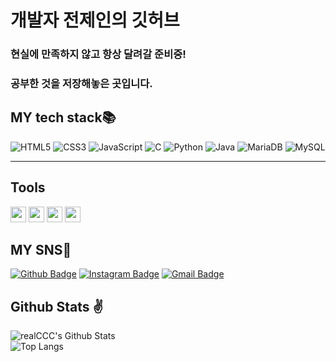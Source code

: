# 개발자 전제인의 깃허브

### 현실에 만족하지 않고 항상 달려갈 준비중!

### 공부한 것을 저장해놓은 곳입니다.

<h2 align>MY tech stack📚</h2>
<p>
  <img alt="HTML5" src="https://img.shields.io/badge/-HTML5-red?style=for-the-badge&logo=html5&logoColor=ffffff" />
  <img alt="CSS3" src="https://img.shields.io/badge/-CSS3-blue?style=for-the-badge&logo=CSS3" />
  <img alt="JavaScript" src="https://img.shields.io/badge/-JavaScript-F7DF1E?style=for-the-badge&logo=JavaScript&logoColor=black" />
  <img alt="C" src="https://img.shields.io/badge/C-00599C?style=for-the-badge&logo=c&logoColor=white" />
  <img alt="Python" src="https://img.shields.io/badge/Python-3776AB?style=for-the-badge&logo=python&logoColor=white" />
  <img alt="Java" src="https://img.shields.io/badge/Java-007396.svg?&style=for-the-badge&logo=Java&logoColor=white" />
  <img alt="MariaDB" src="https://img.shields.io/badge/MariaDB-003545?style=for-the-badge&logo=MariaDB&logoColor=white" />
  <img alt="MySQL" src="https://img.shields.io/badge/MySQL-4479A1?style=for-the-badge&logo=MySQL&logoColor=white" />


</p>
<hr>

## Tools

[<img src="https://img.shields.io/badge/Eclipse%20IDE-2C2255.svg?&style=flat&logo=Eclipse%20IDE&logoColor=white" height="25">](https://www.eclipse.org/ide/)
[<img src="https://img.shields.io/badge/Visual%20Studio%20Code-007ACC.svg?&style=flat&logo=Visual%20Studio%20Code&logoColor=white" height="25">](https://code.visualstudio.com/)
[<img src="https://img.shields.io/badge/Android%20Studio-3DDC84.svg?&style=flat&logo=Android%20Studio&logoColor=white" height="25">](https://developer.android.com/studio)
[<img src="https://img.shields.io/badge/Spring-6DB33F?style=flat&logo=spring&logoColor=white" height="25">](https://spring.io/)





## MY SNS📲

[![Github Badge](https://img.shields.io/badge/GitHub-100000?style=flat&logo=github&logoColor=white)](https://github.com/realCCC)
[![Instagram Badge](https://img.shields.io/badge/-@zz.ii282-purple?style=flat&logo=instagram&logoColor=white&link=https://instagram.com/zz.ii282/)](https://instagram.com/zz.ii282)
[![Gmail Badge](https://img.shields.io/badge/wpdls2821@gmail.com-c14438?style=flat&logo=Gmail&logoColor=white&link=mailto:wpdls2821@gmail.com)](mailto:wpdls2821@gmail.com)
  
## Github Stats ✌
![realCCC's Github Stats](https://github-readme-stats.vercel.app/api?username=realCCC&count_private=true&show_icons=true&include_all_commits=true)  
![Top Langs](https://github-readme-stats.vercel.app/api/top-langs/?username=realCCC&hide=TeX&layout=compact)
